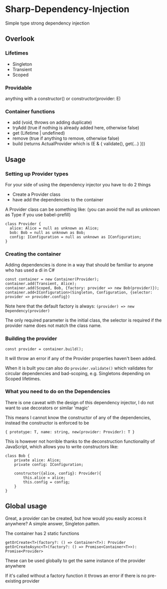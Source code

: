 # Sharp-Dependency-Injection

Simple type strong dependency injection

## Overlook

### Lifetimes
- Singleton
- Transient
- Scoped

### Providable

anything with a constructor() or constructor(provider: E)

### Container functions
- add (void, throws on adding duplicate)
- tryAdd (true if nothing is already added here, otherwise false)
- get (Lifetime | undefined)
- remove (true if anything to remove, otherwise false)
- build (returns ActualProvider<Provider> which is (E & { validate(), get(...) }))
## Usage

### Setting up Provider types
For your side of using the dependency injector you have to do 2 things
- Create a Provider class
- have add the dependencies to the container

A Provider class can be something like: (you can avoid the null as unknown as Type if you use babel-prefill)
```
class Provider {
  alice: Alice = null as unknown as Alice;
  bob: Bob = null as unknown as Bob;
  config: IConfiguration = null as unknown as IConfiguration;
}
```

### Creating the container
Adding dependencies is done in a way that should be familiar to anyone who has used a di in C#
```
const container = new Container(Provider);
container.add(Transient, Alice);
container.add(Scoped, Bob, {factory: provider => new Bob(provider)});
container.add<IConfiguration>(Singleton, Configuration, {selector: provider => provider.config})
```
Note here that the default factory is always: `(provider) => new Dependency(provider)`

The only required parameter is the initial class, the selector is required if the provider name does not match the class name.

### Building the provider
```
const provider = container.build();
```
It will throw an error if any of the Provider properties haven't been added. 

When it is built you can also do `provider.validate()` which validates for circular dependencies and bad-scoping, e.g. Singletons depending on Scoped lifetimes.

### What you need to do on the Dependencies
There is one caveat with the design of this dependency injector, I do not want to use decorators or similar 'magic'

This means I cannot know the constructor of any of the dependencies, instead the constructor is enforced to be 

```
{ prototype: T, name: string, new(provider: Provider): T }
```

This is however not horrible thanks to the deconstruction functionality of JavaScript, which allows you to write constructors like:
```
class Bob {
    private alice: Alice;
    private config: IConfiguration;
    
    constructor({alice, config}: Provider){
        this.alice = alice;
        this.config = config;
    }
}
```
## Global usage
Great, a provider can be created, but how would you easily access it anywhere? A simple answer, Singleton patten.

The container has 2 static functions 
```
getOrCreate<T>(factory?: () => Container<T>): Provider
getOrCreateAsync<T>(factory?: () => Promise<Container<T>>): Promise<Provider>
```
These can be used globally to get the same instance of the provider anywhere

If it's called without a factory function it throws an error if there is no pre-existing provider